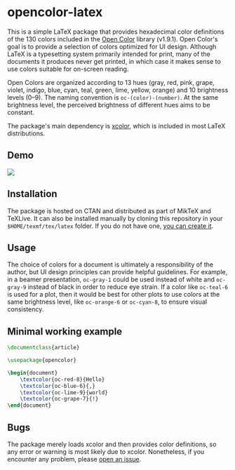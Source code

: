 <!--
opencolor-latex v1.0.0
Author: Michele Piazzai
Contact: michele.piazzai@uc3m.es
License: MIT
-->

# opencolor-latex

This is a simple LaTeX package that provides hexadecimal color definitions of the 130 colors included in the [Open Color](https://yeun.github.io/open-color/) library (v1.9.1). Open Color's goal is to provide a selection of colors optimized for UI design. Although LaTeX is a typesetting system primarily intended for print, many of the documents it produces never get printed, in which case it makes sense to use colors suitable for on-screen reading.

Open Colors are organized according to 13 hues (gray, red, pink, grape, violet, indigo, blue, cyan, teal, green, lime, yellow, orange) and 10 brightness levels (0–9). The naming convention is `oc-(color)-(number)`. At the same brightness level, the perceived brightness of different hues aims to be constant.

The package's main dependency is [xcolor](https://www.ctan.org/pkg/xcolor), which is included in most LaTeX distributions.

## Demo

![](https://github.com/piazzai/opencolor-latex/blob/master/demo-opencolor.png)

## Installation

The package is hosted on CTAN and distributed as part of MikTeX and TeXLive. It can also be installed manually by cloning this repository in your `$HOME/texmf/tex/latex` folder. If you do not have one, [you can create it](https://www.ias.edu/math/computing/faq/local-latex-style-files).

## Usage

The choice of colors for a document is ultimately a responsibility of the author, but UI design principles can provide helpful guidelines. For example, in a beamer presentation, `oc-gray-1` could be used instead of white and `oc-gray-9` instead of black in order to reduce eye strain. If a color like `oc-teal-6` is used for a plot, then it would be best for other plots to use colors at the same brightness level, like `oc-orange-6` or `oc-cyan-8`, to ensure visual consistency.

## Minimal working example

```tex
\documentclass{article}

\usepackage{opencolor}

\begin{document}
    \textcolor{oc-red-8}{Hello}
    \textcolor{oc-blue-6}{,}
    \textcolor{oc-lime-9}{world}
    \textcolor{oc-grape-7}{!}
\end{document}
```

## Bugs

The package merely loads xcolor and then provides color definitions, so any error or warning is most likely due to xcolor. Nonetheless, if you encounter any problem, please [open an issue](https://github.com/piazzai/opencolor-latex/issues).
